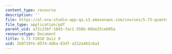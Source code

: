 ```yaml
---
content_type: resource
description: ''
file: https://ol-ocw-studio-app-qa.s3.amazonaws.com/courses/5-73-quantum-mechanics-i-fall-2018/2b0719fe8574ddba83dfa312a482c6a3_MIT5_73F18_quiz9.pdf
file_type: application/pdf
parent_uid: a72c23bf-10d3-fac1-556b-86be25ceb05a
resourcetype: Document
title: 5.73 F2018 Quiz 9
uid: 2b0719fe-8574-ddba-83df-a312a482c6a3
---
```

